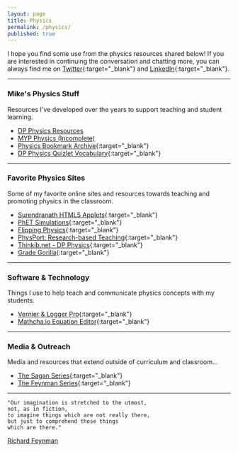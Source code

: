 ```yaml
---
layout: page
title: Physics
permalink: /physics/
published: true
---
```


I hope you find some use from the physics resources shared below! If you are interested in continuing the conversation and chatting more, you can always find me on [Twitter](https://twitter.com/mvpoirier){:target="_blank"} and [LinkedIn](https://www.linkedin.com/in/mvpoirier8){:target="_blank"}.
  
---
  
### Mike's Physics Stuff
Resources I've developed over the years to support teaching and student learning.
- [DP Physics Resources](/physics_dp)
- [MYP Physics (Incomplete)](/physics_myp)
- [Physics Bookmark Archive](/media/physics_bookmarks.html){:target="_blank"}
- [DP Physics Quizlet Vocabulary](https://quizlet.com/mvpoirier/folders/dp-physics/sets){:target="_blank"}
  
---

### Favorite Physics Sites
Some of my favorite online sites and resources towards teaching and promoting physics in the classroom.
- [Surendranath HTML5 Applets](http://www.surendranath.org/){:target="_blank"}
- [PhET Simulations](https://phet.colorado.edu/){:target="_blank"}
- [Flipping Physics](https://www.flippingphysics.com/){:target="_blank"}
- [PhysPort: Research-based Teaching](https://www.physport.org/){:target="_blank"}
- [Thinkib.net - DP Physics](http://www.thinkib.net/physics){:target="_blank"}
- [Grade Gorilla](https://www.gradegorilla.com/IB-physics-revision-questions.php){:target="_blank"}

---

### Software & Technology
Things I use to help teach and communicate physics concepts with my students.
- [Vernier & Logger Pro](https://www.vernier.com/){:target="_blank"}
- [Mathcha.io Equation Editor](https://www.mathcha.io/editor){:target="_blank"}
  
---
  
### Media & Outreach
Media and resources that extend outside of curriculum and classroom...  
- [The Sagan Series](https://www.youtube.com/watch?v=oY59wZdCDo0&list=PLF17F07CFC3208E29){:target="_blank"}
- [The Feynman Series](https://www.youtube.com/watch?v=cRmbwczTC6E&list=PL92F9FC91BBE2210D){:target="_blank"}

---

```
"Our imagination is stretched to the utmost,
not, as in fiction,
to imagine things which are not really there,
but just to comprehend those things
which are there."
```
[Richard Feynman](https://www.youtube.com/playlist?list=PL92F9FC91BBE2210D)